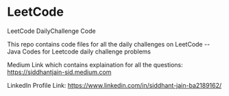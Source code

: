 # LeetCode
LeetCode DailyChallenge Code

This repo contains code files for all the daily challenges on LeetCode
-- Java Codes for Leetcode daily challenge problems

Medium Link which contains explaination for all the questions:
https://siddhantjain-sid.medium.com

LinkedIn Profile Link:
https://www.linkedin.com/in/siddhant-jain-ba2189162/
